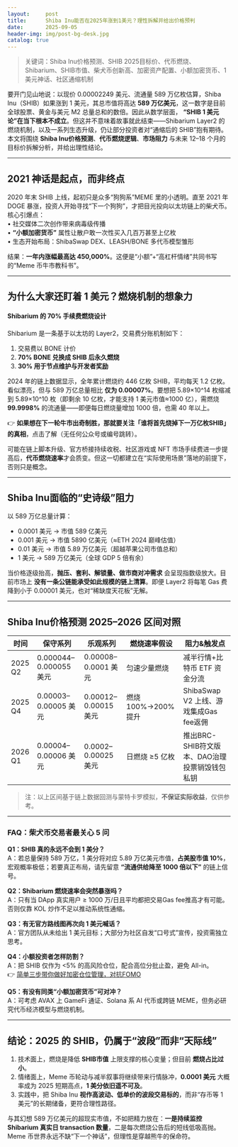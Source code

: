 ```yaml
---
layout:     post
title:      Shiba Inu能否在2025年涨到1美元？理性拆解并给出价格预判
date:       2025-09-05
header-img: img/post-bg-desk.jpg
catalog: true
---
```


> 关键词：Shiba Inu价格预测、SHIB 2025目标价、代币燃烧、Shibarium、SHIB市值、柴犬币创新高、加密资产配置、小额加密货币、1美元神话、社区通缩机制

要开门见山地说：以现价 0.00002249 美元、流通量 589 万亿枚估算，Shiba Inu（SHIB）如果涨到 1 美元，其总市值将高达 **589 万亿美元**，这一数字是目前全球股票、黄金与美元 M2 总量总和的数倍。因此从数学层面， **“SHIB 1 美元论”在当下根本不成立**。但这并不意味着故事就此结束——Shibarium Layer2 的燃烧机制，以及一系列生态升级，仍让部分投资者对“通缩后的 SHIB”抱有期待。本文将围绕 **Shiba Inu价格预测**、**代币燃烧逻辑**、**市场阻力** 与未来 12–18 个月的目标价拆解分析，并给出理性结论。

---

## 2021 神话是起点，而非终点

2020 年末 SHIB 上线，起初只是众多“狗狗系”MEME 里的小透明。直至 2021 年 DOGE 暴涨，投资人开始寻找“下一个狗狗”，才把目光投向以太坊链上的柴犬币。  
核心引爆点：  
• 社交媒体二次创作带来病毒级传播  
• **“小额加密货币”** 属性让散户敢一次性买入几百万甚至上亿枚  
• 生态开始布局：ShibaSwap DEX、LEASH/BONE 多代币模型雏形  

结果：**一年内涨幅最高达 450,000%**。这便是“小额”+“高杠杆情绪”共同书写的“Meme 币牛市教科书”。

---

## 为什么大家还盯着 1 美元？燃烧机制的想象力

#### Shibarium 的 70% 手续费燃烧设计

Shibarium 是一条基于以太坊的 Layer2，交易费分账机制如下：  
1. 交易费以 BONE 计价  
2. **70% BONE 兑换成 SHIB 后永久燃烧**  
3. **30% 用于节点维护与开发者奖励**

2024 年的链上数据显示，全年累计燃烧约 446 亿枚 SHIB，平均每天 1.2 亿枚。看似漂亮，但与 589 万亿总量相比 **仅为 0.00007%**。要想把 5.89×10^14 枚缩减到 5.89×10^10 枚（即剩余 10 亿枚，才能支持 1 美元市值≈1000 亿），需燃烧 **99.9998%** 的流通量——即便每日燃烧量增加 1000 倍，也需 40 年以上。

👉 **如果想在下一轮牛市出奇制胜，那就要关注「谁将首先烧掉下一万亿枚SHIB」的真相**，点击了解（无任何公众号或编号跳转）。  

可能在链上脚本升级、官方桥接持续收税、社区游戏或 NFT 市场手续费进一步提高后，**代币燃烧速率**才会质变。但这一切都建立在“实际使用场景”落地的前提下，否则只是概念。

---

## Shiba Inu面临的“史诗级”阻力

以 589 万亿总量计算：

- 0.0001 美元 → 市值 589 亿美元  
- 0.001 美元 → 市值 5890 亿美元（≈ETH 2024 巅峰估值）  
- 0.01 美元 → 市值 5.89 万亿美元（超越苹果公司市值总和）  
- 1 美元 → 589 万亿美元（全球 GDP 5 倍有余）

当价格逐级抬高，**抛压、套利、解锁量、做市商对冲需求** 会呈现指数级放大。目前市场上 **没有一条公链能承受如此规模的链上清算**。即便 Layer2 将每笔 Gas 费降到小于 0.00001 美元，也对“稀缺度天花板”无解。

---

## Shiba Inu价格预测 2025–2026 区间对照

| 时间 | 保守系列 | 乐观系列 | 燃烧速率假设 | 阻力&触发点 |
|---|---|---|---|---|
| 2025 Q2 | 0.000044–0.000055 美元 | 0.00008–0.0001 美元 | 匀速少量燃烧 | 减半行情+比特币 ETF 资金分流 |
| 2025 Q4 | 0.00003–0.00005 美元 | 0.00012–0.00015 美元 | 燃烧 100%→200% 提升 | ShibaSwap V2 上线、游戏集成Gas fee返佣 |
| 2026 Q1 | 0.00004–0.00006 美元 | 0.0002–0.00025 美元 | 日燃烧 ≥5 亿枚 | 推出BRC-SHIB符文版本、DAO治理投票销毁钱包私钥 |

> 注：以上区间基于链上数据回测与蒙特卡罗模拟，**不保证实际收益**，仅供参考。

---

### FAQ：柴犬币交易者最关心 5 问

**Q1：SHIB 真的永远不会到 1 美分？**  
A：若总量保持 589 万亿，1 美分将对应 5.89 万亿美元市值，**占美股市值 10%**，宏观概率极低；若要真正布局，请先留意 **“流通供给降至 1000 倍以下”** 的链上信号。

**Q2：Shibarium 燃烧速率会突然暴涨吗？**  
A：只有当 DApp 真实用户 ≥ 1000 万/日且平均都把交易Gas fee推高才有可能。否则仅靠 KOL 炒作不足以推动系统性通缩。

**Q3：有无官方路线图再次向 1 美元喊话？**  
A：官方团队从未给出 1 美元目标；大部分为社区自发“口号式”宣传，投资需独立思考。

**Q4：小额投资者怎样防割？**  
A：把 SHIB 仅作为 <5% 的高风险仓位，配合高位分批止盈，避免 All-in。  
👉 [简单三步带你做好加密仓位管理，对抗FOMO](https://okxdog.com/)

**Q5：有没有同类“小额加密货币”可对冲？**  
A：可考虑 AVAX 上 GameFi 通证、Solana 系 AI 代币或跨链 MEME，但务必研究代币经济模型与燃烧机制。

---

## 结论：2025 的 SHIB，仍属于“波段”而非“天际线”

1. 技术面上，燃烧是降低 **SHIB市值** 上限支撑的核心变量；但目前 **燃烧占比过小**。  
2. 情绪面上，Meme 币轮动与减半叙事将继续带来行情脉冲，**0.0001 美元** 大概率成为 2025 短期高点，**1 美分依旧遥不可及**。  
3. 实践中，把 Shiba Inu **视作高波动、低单价的波段交易标的**，而非“存币等 1 美元”的长期储备，更符合理性路径。

与其幻想 589 万亿美元的超现实市值，不如把精力放在：**一是持续监控 Shibarium 真实日 transaction 数量**，二是每次燃烧公告后的短线低吸高抛。Meme 币世界永远不缺“下一个神话”，但理性是穿越熊牛的保命符。